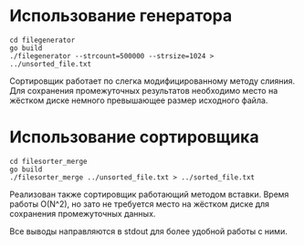 # Использование генератора
```
cd filegenerator
go build 
./filegenerator --strcount=500000 --strsize=1024 > ../unsorted_file.txt
```

Сортировщик работает по слегка модифицированному методу слияния.
Для сохранения промежуточных результатов необходимо место на жёстком диске немного превышающее размер исходного файла.

# Использование сортировщика
```
cd filesorter_merge
go build 
./filesorter_merge ../unsorted_file.txt > ../sorted_file.txt
```

Реализован также сортировщик работающий методом вставки.
Время работы O(N^2), но зато не требуется место на жёстком диске для сохранения промежуточных данных.


Все выводы направляются в stdout для более удобной работы с ними.








